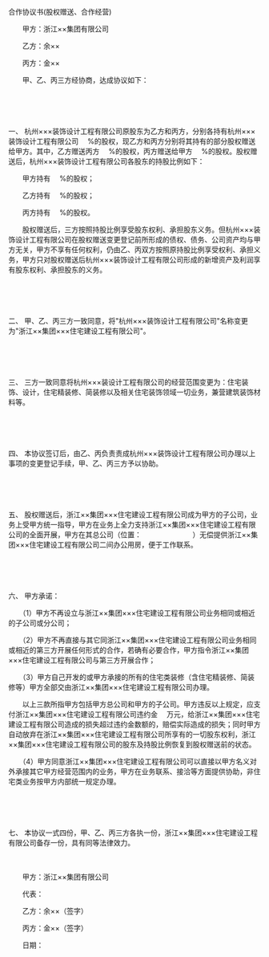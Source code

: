 



合作协议书(股权赠送、合作经营)



 

　　甲方：浙江××集团有限公司

　　乙方：余××

　　丙方：金××　　

　　甲、乙、丙三方经协商，达成协议如下：

　　

　　

一、
杭州×××装饰设计工程有限公司原股东为乙方和丙方，分别各持有杭州×××装饰设计工程有限公司　 %的股权，现乙方和丙方分别将其持有的部分股权赠送给甲方。其中，乙方赠送丙方　 %的股权，丙方赠送给甲方　 %的股权。股权赠送后，杭州×××装饰设计工程有限公司各股东的持股比例如下：

　　甲方持有　 %的股权；

　　乙方持有　 %的股权；

　　丙方持有　 %的股权。

　　股权赠送后，三方按照持股比例享受股东权利、承担股东义务。但杭州×××装饰设计工程有限公司在股权赠送变更登记前所形成的债权、债务、公司资产均与甲方无关，甲方不享有任何权利，仍由乙、丙双方按照原持股比例享受权利、承担义务，甲方只对股权赠送后杭州×××装饰设计工程有限公司形成的新增资产及利润享有股东权利、承担股东的义务。

　　

　　

二、
甲、乙、丙三方一致同意，将"杭州×××装饰设计工程有限公司"名称变更为"浙江××集团×××住宅建设工程有限公司"。

　　

　　

三、
三方一致同意将杭州×××装设计工程有限公司的经营范围变更为：住宅装饰、设计，住宅精装修、简装修以及相关住宅装饰领域一切业务，兼营建筑装饰材料等。

　　

　　

四、
本协议签订后，由乙、丙负责责成杭州×××装饰设计工程有限公司办理以上事项的变更登记手续，甲、乙、丙三方予以协助。

　　

　　

五、
股权赠送后，浙江××集团×××住宅建设工程有限公司成为甲方的子公司，业务上受甲方统一指导，甲方在业务上全力支持浙江××集团×××住宅建设工程有限公司的全面开展，甲方在其总公司（位置：　　　　　　　 ）无偿提供浙江××集团×××住宅建设工程有限公司二间办公用房，便于工作联系。

　　

　　

六、
甲方承诺：

　　（1）甲方不再设立与浙江××集团×××住宅建设工程有限公司业务相同或相近的子公司或分公司；

　　（2）甲方不再直接与其它同浙江××集团×××住宅建设工程有限公司业务相同或相近的第三方开展任何形式的合作，若确有必要合作，甲方指令浙江××集团×××住宅建设工程有限公司与第三方开展合作；

　　（3）甲方自己开发的或甲方承接的所有的住宅类装修（含住宅精装修、简装修等）甲方全部交由浙江××集团×××住宅建设工程有限公司办理。

　　以上三款所指甲方包括甲方总公司和甲方的子公司。甲方违反以上规定，应支付浙江××集团×××住宅建设工程有限公司违约金　 万元，给浙江××集团×××住宅建设工程有限公司造成的损失超过违约金数额的，赔偿实际造成的损失；同时甲方自动放弃在浙江××集团×××住宅建设工程有限公司所享有的一切股东权利，浙江××集团×××住宅建设工程有限公司的股东及持股比例恢复到股权赠送前的状态。

　　（4）甲方同意浙江××集团×××住宅建设工程有限公司可以直接以甲方名义对外承接其它甲方经营范围内的业务，甲方在业务联系、接洽等方面提供协助，非住宅类业务按甲方内部统一规定办理。

　　

　　

七、
本协议一式四份，甲、乙、丙三方各执一份，浙江××集团×××住宅建设工程有限公司备存一份，具有同等法律效力。　　

　　

　　甲方：浙江××集团有限公司

　　代表：　　

　　乙方：余××（签字）　　

　　丙方：金××（签字）　　

　　日期：

　　